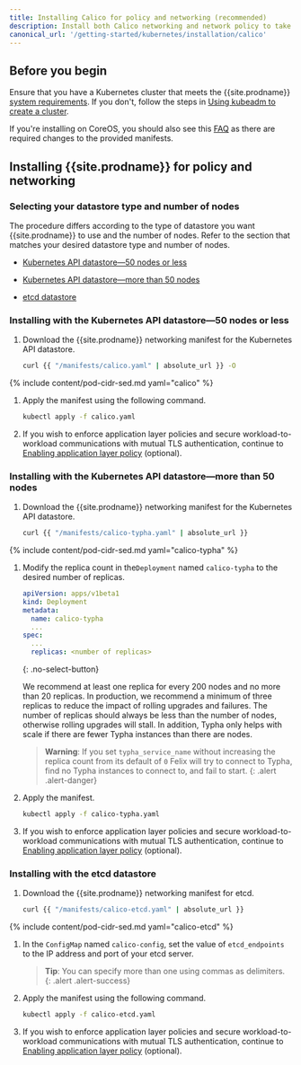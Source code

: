```yaml
---
title: Installing Calico for policy and networking (recommended)
description: Install both Calico networking and network policy to take advantage of all Calico open source product features.
canonical_url: '/getting-started/kubernetes/installation/calico'
---
```


## Before you begin

Ensure that you have a Kubernetes cluster that meets the
{{site.prodname}} [system requirements](../requirements). If you don't,
follow the steps in [Using kubeadm to create a cluster](http://kubernetes.io/docs/getting-started-guides/kubeadm/).

If you're installing on CoreOS, you should also see this [FAQ](../../../reference/faq#are-the-calico-manifests-compatible-with-coreos) as there are required changes to the provided manifests.

## Installing {{site.prodname}} for policy and networking

### Selecting your datastore type and number of nodes

The procedure differs according to the type of datastore you want {{site.prodname}}
to use and the number of nodes. Refer to the section that matches your desired
datastore type and number of nodes.

- [Kubernetes API datastore—50 nodes or less](#installing-with-the-kubernetes-api-datastore50-nodes-or-less)

- [Kubernetes API datastore—more than 50 nodes](#installing-with-the-kubernetes-api-datastoremore-than-50-nodes)

- [etcd datastore](#installing-with-the-etcd-datastore)

### Installing with the Kubernetes API datastore—50 nodes or less

1. Download the {{site.prodname}} networking manifest for the Kubernetes API datastore.

   ```bash
   curl {{ "/manifests/calico.yaml" | absolute_url }} -O
   ```

{% include content/pod-cidr-sed.md yaml="calico" %}

1. Apply the manifest using the following command.

   ```bash
   kubectl apply -f calico.yaml
   ```

1. If you wish to enforce application layer policies and secure workload-to-workload
   communications with mutual TLS authentication, continue to [Enabling application layer policy](app-layer-policy) (optional).

### Installing with the Kubernetes API datastore—more than 50 nodes

1. Download the {{site.prodname}} networking manifest for the Kubernetes API datastore.

   ```bash
   curl {{ "/manifests/calico-typha.yaml" | absolute_url }}
   ```

{% include content/pod-cidr-sed.md yaml="calico-typha" %}

1. Modify the replica count in the`Deployment` named `calico-typha`
   to the desired number of replicas.

   ```yaml
   apiVersion: apps/v1beta1
   kind: Deployment
   metadata:
     name: calico-typha
     ...
   spec:
     ...
     replicas: <number of replicas>
   ```
   {: .no-select-button}

   We recommend at least one replica for every 200 nodes and no more than
   20 replicas. In production, we recommend a minimum of three replicas to reduce
   the impact of rolling upgrades and failures.  The number of replicas should
   always be less than the number of nodes, otherwise rolling upgrades will stall.
   In addition, Typha only helps with scale if there are fewer Typha instances than
   there are nodes.

   > **Warning**: If you set `typha_service_name` without increasing the replica
   > count from its default of `0` Felix will try to connect to Typha, find no
   > Typha instances to connect to, and fail to start.
   {: .alert .alert-danger}

1. Apply the manifest.

   ```bash
   kubectl apply -f calico-typha.yaml
   ```

1. If you wish to enforce application layer policies and secure workload-to-workload
   communications with mutual TLS authentication, continue to [Enabling application layer policy](app-layer-policy) (optional).

### Installing with the etcd datastore

1. Download the {{site.prodname}} networking manifest for etcd.

   ```bash
   curl {{ "/manifests/calico-etcd.yaml" | absolute_url }}
   ```

{% include content/pod-cidr-sed.md yaml="calico-etcd" %}

1. In the `ConfigMap` named `calico-config`, set the value of
   `etcd_endpoints` to the IP address and port of your etcd server.

   > **Tip**: You can specify more than one using commas as delimiters.
   {: .alert .alert-success}

1. Apply the manifest using the following command.

   ```bash
   kubectl apply -f calico-etcd.yaml
   ```

1. If you wish to enforce application layer policies and secure workload-to-workload
   communications with mutual TLS authentication, continue to [Enabling application layer policy](app-layer-policy) (optional).
